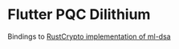 # Flutter PQC Dilithium

Bindings to [RustCrypto implementation of ml-dsa](https://docs.rs/ml-dsa/latest/ml_dsa/)
